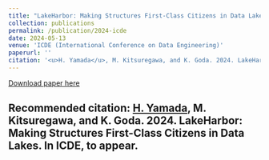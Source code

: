 ```yaml
---
title: "LakeHarbor: Making Structures First-Class Citizens in Data Lakes"
collection: publications
permalink: /publication/2024-icde
date: 2024-05-13
venue: 'ICDE (International Conference on Data Engineering)'
paperurl: ''
citation: '<u>H. Yamada</u>, M. Kitsuregawa, and K. Goda. 2024. LakeHarbor: Making Structures First-Class Citizens in Data Lakes. In ICDE, to appear.'
---
```


[Download paper here]()

Recommended citation: <u>H. Yamada</u>, M. Kitsuregawa, and K. Goda. 2024. LakeHarbor: Making Structures First-Class Citizens in Data Lakes. In ICDE, to appear.
---


